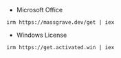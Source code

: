 * Microsoft Office 
```
irm https://massgrave.dev/get | iex
```

* Windows License
```
irm https://get.activated.win | iex
```
